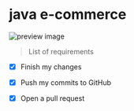 # java e-commerce


![preview image](https://raw.githubusercontent.com/mixaverros88/java-e-commerce/master/e-commerce.jpg)

> List of requirements
- [x] Finish my changes
- [x] Push my commits to GitHub
- [x] Open a pull request

